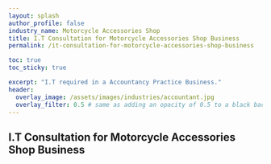 ```yaml
---
layout: splash 
author_profile: false 
industry_name: Motorcycle Accessories Shop
title: I.T Consultation for Motorcycle Accessories Shop Business
permalink: /it-consultation-for-motorcycle-accessories-shop-business

toc: true
toc_sticky: true

excerpt: "I.T required in a Accountancy Practice Business."
header:
  overlay_image: /assets/images/industries/accountant.jpg
  overlay_filter: 0.5 # same as adding an opacity of 0.5 to a black background
---
```


## I.T Consultation for Motorcycle Accessories Shop Business
